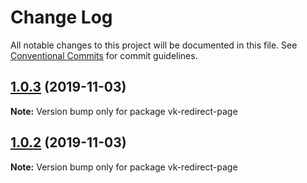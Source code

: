 # Change Log

All notable changes to this project will be documented in this file.
See [Conventional Commits](https://conventionalcommits.org) for commit guidelines.

## [1.0.3](http://gitlab.mems.fun:2224/memebattle/frontend/compare/vk-redirect-page@1.0.2...vk-redirect-page@1.0.3) (2019-11-03)

**Note:** Version bump only for package vk-redirect-page





## [1.0.2](http://gitlab.mems.fun:2224/memebattle/frontend/compare/vk-redirect-page@1.0.1...vk-redirect-page@1.0.2) (2019-11-03)

**Note:** Version bump only for package vk-redirect-page
